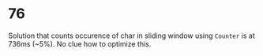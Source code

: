 # 76

Solution that counts occurence of char in sliding window using `Counter` is at 736ms (~5%). No clue how to optimize this.

